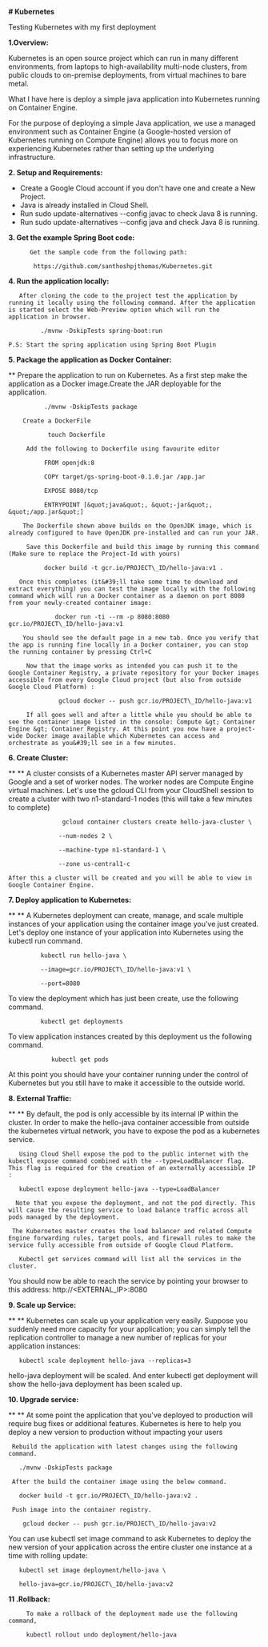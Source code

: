 **# Kubernetes**

Testing Kubernetes with my first deployment

**1.Overview:**

Kubernetes is an open source project which can run in many different environments, from laptops to high-availability multi-node clusters, from public clouds to on-premise deployments, from virtual machines to bare metal.

What I have here is deploy a simple java application into Kubernetes running on Container Engine.

For the purpose of deploying a simple Java application, we use a managed environment such as Container Engine (a Google-hosted version of Kubernetes running on Compute Engine) allows you to focus more on experiencing Kubernetes rather than setting up the underlying infrastructure.

**2. Setup and Requirements:**

- Create a Google Cloud account if you don&#39;t have one and create a New Project.
- Java is already installed in Cloud Shell.
- Run sudo update-alternatives --config javac to check Java 8 is running.
- Run sudo update-alternatives --config java and check Java 8 is running.

**3. Get the example Spring Boot code:**

          Get the sample code from the following path:

           https://github.com/santhoshpjthomas/Kubernetes.git

**4. Run the application locally:**

       After cloning the code to the project test the application by running it locally using the following command. After the application is started select the Web-Preview option which will run the application in browser.

             ./mvnw -DskipTests spring-boot:run

    P.S: Start the spring application using Spring Boot Plugin

**5. Package the application as Docker Container:**

**       Prepare the application to run on Kubernetes. As a first step make the application as a Docker image.Create the JAR deployable for the application.

              ./mvnw -DskipTests package

        Create a DockerFile

               touch Dockerfile

         Add the following to Dockerfile using favourite editor

              FROM openjdk:8

              COPY target/gs-spring-boot-0.1.0.jar /app.jar

              EXPOSE 8080/tcp

              ENTRYPOINT [&quot;java&quot;, &quot;-jar&quot;, &quot;/app.jar&quot;]

        The Dockerfile shown above builds on the OpenJDK image, which is already configured to have OpenJDK pre-installed and can run your JAR.

         Save this Dockerfile and build this image by running this command (Make sure to replace the Project-Id with yours)

              docker build -t gcr.io/PROJECT\_ID/hello-java:v1 .

       Once this completes (it&#39;ll take some time to download and extract everything) you can test the image locally with the following command which will run a Docker container as a daemon on port 8080 from your newly-created container image:

                 docker run -ti --rm -p 8080:8080 gcr.io/PROJECT\_ID/hello-java:v1

        You should see the default page in a new tab. Once you verify that the app is running fine locally in a Docker container, you can stop the running container by pressing Ctrl+C

         Now that the image works as intended you can push it to the Google Container Registry, a private repository for your Docker images accessible from every Google Cloud project (but also from outside Google Cloud Platform) :

                  gcloud docker -- push gcr.io/PROJECT\_ID/hello-java:v1

         If all goes well and after a little while you should be able to see the container image listed in the console: Compute &gt; Container Engine &gt; Container Registry. At this point you now have a project-wide Docker image available which Kubernetes can access and orchestrate as you&#39;ll see in a few minutes.

**6. Create Cluster:**

**       ** A cluster consists of a Kubernetes master API server managed by Google and a set of worker nodes. The worker nodes are Compute Engine virtual machines. Let&#39;s use the gcloud CLI from your CloudShell session to create a cluster with two n1-standard-1 nodes (this will take a few minutes to complete)

                   gcloud container clusters create hello-java-cluster \

                  --num-nodes 2 \

                  --machine-type n1-standard-1 \

                  --zone us-central1-c

    After this a cluster will be created and you will be able to view in Google Container Engine.

**7. Deploy application to Kubernetes:**

**         ** A Kubernetes deployment can create, manage, and scale multiple instances of your application using the container image you&#39;ve just created. Let&#39;s deploy one instance of your application into Kubernetes using the kubectl run command.

             kubectl run hello-java \

             --image=gcr.io/PROJECT\_ID/hello-java:v1 \

             --port=8080

To view the deployment which has just been create, use the following command.

             kubectl get deployments

To view application instances created by this deployment us the following command.

                kubectl get pods

At this point you should have your container running under the control of Kubernetes but you still have to make it accessible to the outside world.

**8. External Traffic:**

**     ** By default, the pod is only accessible by its internal IP within the cluster. In order to make the hello-java container accessible from outside the kubernetes virtual network, you have to expose the pod as a kubernetes service.

       Using Cloud Shell expose the pod to the public internet with the kubectl expose command combined with the --type=LoadBalancer flag. This flag is required for the creation of an externally accessible IP :

       kubectl expose deployment hello-java --type=LoadBalancer

      Note that you expose the deployment, and not the pod directly. This will cause the resulting service to load balance traffic across all pods managed by the deployment.

     The Kubernetes master creates the load balancer and related Compute Engine forwarding rules, target pools, and firewall rules to make the service fully accessible from outside of Google Cloud Platform.

       Kubectl get services command will list all the services in the cluster.

You should now be able to reach the service by pointing your browser to this address: http://&lt;EXTERNAL\_IP&gt;:8080

**9. Scale up Service:**

**     ** Kubernetes can scale up your application very easily. Suppose you suddenly need more capacity for your application; you can simply tell the replication controller to manage a new number of replicas for your application instances:

       kubectl scale deployment hello-java --replicas=3

hello-java deployment will be scaled. And enter kubectl get deployment will show the hello-java deployment has been scaled up.

**10. Upgrade service:**

**       ** At some point the application that you&#39;ve deployed to production will require bug fixes or additional features. Kubernetes is here to help you deploy a new version to production without impacting your users

     Rebuild the application with latest changes using the following command.

       ./mvnw -DskipTests package

     After the build the container image using the below command.

       docker build -t gcr.io/PROJECT\_ID/hello-java:v2 .

     Push image into the container registry.

        gcloud docker -- push gcr.io/PROJECT\_ID/hello-java:v2

You can use kubectl set image command to ask Kubernetes to deploy the new version of your application across the entire cluster one instance at a time with rolling update:

       kubectl set image deployment/hello-java \

       hello-java=gcr.io/PROJECT\_ID/hello-java:v2

**11 .Rollback:**

         To make a rollback of the deployment made use the following command,

         kubectl rollout undo deployment/hello-java

